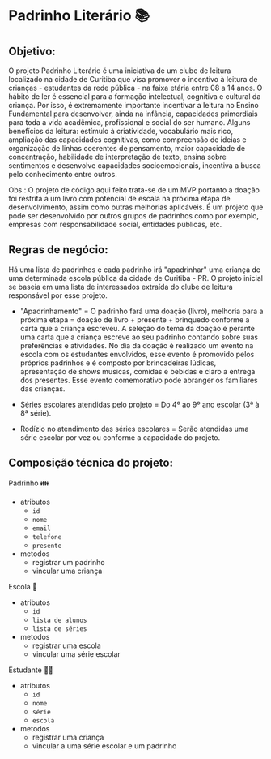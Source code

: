 # Padrinho Literário :books:

## Objetivo:
O projeto Padrinho Literário é uma iniciativa de um clube de leitura localizado na cidade de Curitiba que  visa promover o incentivo à leitura de crianças - estudantes da rede pública - na faixa etária entre 08 a 14 anos. O hábito de ler é essencial para a formação intelectual, cognitiva e cultural da criança. Por isso, é extremamente importante incentivar a leitura no Ensino Fundamental para desenvolver, ainda na infância, capacidades primordiais para toda a vida acadêmica, profissional e social do ser humano. Alguns benefícios da leitura: estímulo à criatividade, vocabulário mais rico, ampliação das capacidades cognitivas, como compreensão de ideias e organização de linhas coerentes de pensamento, maior capacidade de concentração, habilidade de interpretação de texto, ensina sobre sentimentos e desenvolve capacidades socioemocionais, incentiva a busca pelo conhecimento entre outros.

Obs.: O projeto de código aqui feito trata-se de um MVP portanto a doação foi restrita a um livro com potencial de escala na próxima etapa de desenvolvimento, assim como outras melhorias aplicáveis. É um projeto que pode ser desenvolvido por outros grupos de padrinhos como por exemplo, empresas com responsabilidade social, entidades públicas, etc.

## Regras de negócio:

Há uma lista de padrinhos e cada padrinho irá "apadrinhar" uma criança de uma determinada escola pública da cidade de Curitiba - PR. O projeto inicial se baseia em uma lista de interessados extraída do clube de leitura responsável por esse projeto.

- "Apadrinhamento" = O padrinho fará uma doação (livro), melhoria para a próxima etapa = doação de livro + presente + brinquedo conforme a carta que a criança escreveu. A seleção do tema da doação é perante uma carta que a criança escreve ao seu padrinho contando sobre suas preferências e atividades.
No dia da doação é realizado um evento na escola com os estudantes envolvidos, esse evento é promovido pelos próprios padrinhos e é composto por brincadeiras lúdicas, apresentação de shows musicas, comidas e bebidas e claro a entrega dos presentes. Esse evento comemorativo pode abranger os familiares das crianças.

- Séries escolares atendidas pelo projeto = Do 4º ao 9º ano escolar (3ª à 8ª série).

- Rodízio no atendimento das séries escolares = Serão atendidas uma série escolar por vez ou conforme a capacidade do projeto.

## Composição técnica do projeto:

Padrinho :family:
- atributos 
  - `id`
  - `nome`
  - `email`
  - `telefone`
  - `presente`
 - metodos
   - registrar um padrinho
   - vincular uma criança

Escola :school_satchel:
- atributos 
  - `id`
  - `lista de alunos` 
  - `lista de séries`
 - metodos
      - registrar uma escola
      - vincular uma série escolar

Estudante :girl::boy:
- atributos 
  - `id`
  - `nome`
  - `série`
  - `escola`
 - metodos
      - registrar uma criança
      - vincular a uma série escolar e um padrinho


